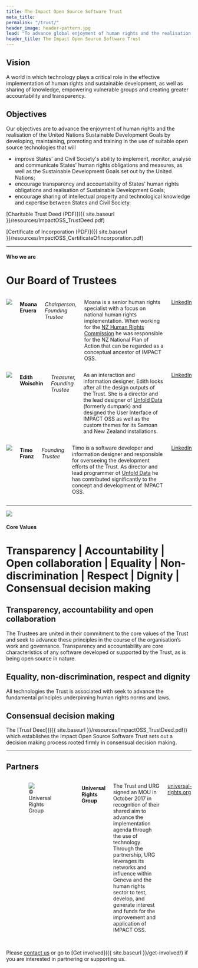 ```yaml
---
title: The Impact Open Source Software Trust
meta_title:
permalink: "/trust/"
header_image: header-pattern.jpg
lead: "To advance global enjoyment of human rights and the realisation of the Sustainable Development Goals through open source technologies."
header_title: The Impact Open Source Software Trust
---
```


## Vision

A world in which technology plays a critical role in the effective implementation of human rights and sustainable development, as well as sharing of knowledge, empowering vulnerable groups and creating greater accountability and transparency.

## Objectives

Our objectives are to advance the enjoyment of human rights and the realisation of the United Nations Sustainable Development Goals by developing, maintaining, promoting and training in the use of suitable open source technologies that will

* improve States' and Civil Society's ability to implement, monitor, analyse and communicate States' human rights obligations and measures, as well as the Sustainable Development Goals set out by the United Nations;
* encourage transparency and accountability of States' human rights obligations and realisation of Sustainable Development Goals;
* encourage sharing of intellectual property and technological knowledge and expertise between States and Civil Society.

[Charitable Trust Deed (PDF)]({{ site.baseurl }}/resources/ImpactOSS_TrustDeed.pdf)

[Certificate of Incorporation (PDF)]({{ site.baseurl }}/resources/ImpactOSS_CertificateOfIncorporation.pdf)

---

#### Who we are

# Our Board of Trustees

<div class="row">
  <div class="large-4 columns">
    <p>
      <img src="{{site.urlimg}}moana.png">
    </p>
    <h4>
      Moana Eruera
    </h4>
    <h6>
      Chairperson, Founding Trustee
    </h6>
    <p>
      Moana is a senior human rights specialist with a focus on national human rights implementation. When working for the <a href="https://hrc.co.nz" target="_blank" tile="NZ Human Rights Commission">NZ Human Rights Commission</a> he was responsible for the NZ National Plan of Action that can be regarded as a conceptual ancestor of IMPACT OSS.
    </p>
    <p>
      <a target="_blank" href="https://www.linkedin.com/in/moana-john-eruera-0768946">
        LinkedIn
      </a>
    </p>
  </div>
  <div class="large-4 columns">
    <p>
        <img src="{{site.urlimg}}edith.png">
    </p>
    <h4>
      Edith Woischin
    </h4>
    <h6>
      Treasurer, Founding Trustee
    </h6>
    <p>
      As an interaction and information designer, Edith looks after all the design outputs of the Trust. She is a director and the lead designer of <a href="http://unfolddata.com" target="_blank" tile="Unfold Data">Unfold Data</a> (formerly dumpark) and designed the User Interface of IMPACT OSS as well as the custom themes for its Samoan and New Zealand installations.
    </p>
    <p>
      <a target="_blank" href="https://www.linkedin.com/in/edith-woischin-3127b865">
        LinkedIn
      </a>
    </p>
  </div>
  <div class="large-3 columns">      
    <p>
        <img src="{{site.urlimg}}timo.png">
    </p>
    <h4>
      Timo Franz
    </h4>
    <h6>
      Founding Trustee
    </h6>
    <p>
      Timo is a software developer and information designer and responsible for overseeing the development efforts of the Trust. As director and lead programmer of <a href="http://unfolddata.com" target="_blank" tile="Unfold Data">Unfold Data</a> he has contributed significantly to the concept and development of IMPACT OSS.
    </p>
    <p>
      <a target="_blank" href="https://www.linkedin.com/in/tmfrnz">
        LinkedIn
      </a>
    </p>
  </div>
</div>

---

![]({{site.urlimg}}core.png)

#### Core Values

# Transparency | Accountability | Open collaboration | Equality | Non-discrimination | Respect | Dignity | Consensual decision making

## Transparency, accountability and open collaboration

The Trustees are united in their commitment to the core values of the Trust and seek to advance these principles in the course of the organisation’s work and governance. Transparency and accountability are core characteristics of any software developed or supported by the Trust, as is being open source in nature.

## Equality, non-discrimination, respect and dignity

All technologies the Trust is associated with seek to advance the fundamental principles underpinning human rights norms and laws.

## Consensual decision making

The [Trust Deed](({{ site.baseurl }}/resources/ImpactOSS_TrustDeed.pdf)) which establishes the Impact Open Source Software Trust sets out a decision making process rooted firmly in consensual decision making.   

---

## Partners

<div class="row">
  <div class="large-6 columns">
    <p>
      <figure>
        <img src="{{site.urlimg}}universal-rights-group.png">
        <figcaption>© Universal Rights Group</figcaption>
      </figure>
    </p>
    <h4>
      Universal Rights Group
    </h4>
    <p>
      The Trust and URG signed an MOU in October 2017 in recognition of their shared aim to advance the implementation agenda through the use of technology. Through the partnership, URG leverages its networks and influence within Geneva and the human rights sector to test, develop, and generate interest and funds for the improvement and application of IMPACT OSS.
    </p>
    <p>
      <a target="_blank" href="https://universal-rights.org">universal-rights.org</a>
    </p>
  </div>
</div>

<br>

Please [contact us](mailto:contact@impactoss.org) or go to [Get involved]({{ site.baseurl }}/get-involved/) if you are interested in partnering or supporting us.

